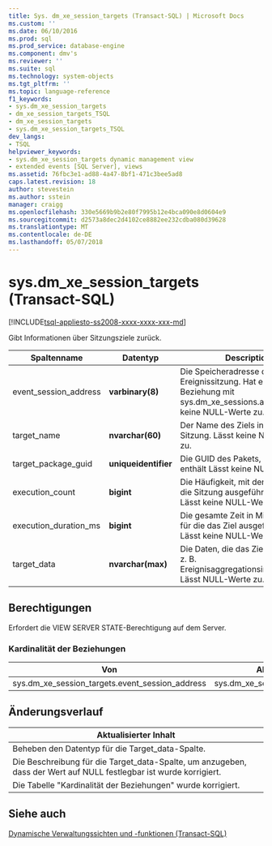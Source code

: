 ```yaml
---
title: Sys. dm_xe_session_targets (Transact-SQL) | Microsoft Docs
ms.custom: ''
ms.date: 06/10/2016
ms.prod: sql
ms.prod_service: database-engine
ms.component: dmv's
ms.reviewer: ''
ms.suite: sql
ms.technology: system-objects
ms.tgt_pltfrm: ''
ms.topic: language-reference
f1_keywords:
- sys.dm_xe_session_targets
- dm_xe_session_targets_TSQL
- dm_xe_session_targets
- sys.dm_xe_session_targets_TSQL
dev_langs:
- TSQL
helpviewer_keywords:
- sys.dm_xe_session_targets dynamic management view
- extended events [SQL Server], views
ms.assetid: 76fbc3e1-ad88-4a47-8bf1-471c3bee5ad8
caps.latest.revision: 18
author: stevestein
ms.author: sstein
manager: craigg
ms.openlocfilehash: 330e5669b9b2e80f7995b12e4bca090e8d0604e9
ms.sourcegitcommit: d2573a8dec2d4102ce8882ee232cdba080d39628
ms.translationtype: MT
ms.contentlocale: de-DE
ms.lasthandoff: 05/07/2018
---
```

# <a name="sysdmxesessiontargets-transact-sql"></a>sys.dm_xe_session_targets (Transact-SQL)
[!INCLUDE[tsql-appliesto-ss2008-xxxx-xxxx-xxx-md](../../includes/tsql-appliesto-ss2008-xxxx-xxxx-xxx-md.md)]

  Gibt Informationen über Sitzungsziele zurück.  
  
  |Spaltenname|Datentyp|Description|  
|-----------------|---------------|-----------------|  
|event_session_address|**varbinary(8)**|Die Speicheradresse der Ereignissitzung. Hat eine n:1-Beziehung mit sys.dm_xe_sessions.address. Lässt keine NULL-Werte zu.|  
|target_name|**nvarchar(60)**|Der Name des Ziels innerhalb einer Sitzung. Lässt keine NULL-Werte zu.|  
|target_package_guid|**uniqueidentifier**|Die GUID des Pakets, das das Ziel enthält Lässt keine NULL-Werte zu.|  
|execution_count|**bigint**|Die Häufigkeit, mit der das Ziel für die Sitzung ausgeführt wurde. Lässt keine NULL-Werte zu.|  
|execution_duration_ms|**bigint**|Die gesamte Zeit in Millisekunden, für die das Ziel ausgeführt wurde. Lässt keine NULL-Werte zu.|  
|target_data|**nvarchar(max)**|Die Daten, die das Ziel beibehält, z. B. Ereignisaggregationsinformationen. Lässt NULL-Werte zu.|  
  
## <a name="permissions"></a>Berechtigungen  
 Erfordert die VIEW SERVER STATE-Berechtigung auf dem Server.  
  
### <a name="relationship-cardinalities"></a>Kardinalität der Beziehungen  
  
|Von|Aktion|Beziehung|  
|----------|--------|------------------|  
|sys.dm_xe_session_targets.event_session_address|sys.dm_xe_sessions.address|n:1|  
  
## <a name="change-history"></a>Änderungsverlauf  
  
|Aktualisierter Inhalt|  
|---------------------|  
|Beheben den Datentyp für die Target_data-Spalte.|  
|Die Beschreibung für die Target_data-Spalte, um anzugeben, dass der Wert auf NULL festlegbar ist wurde korrigiert.|  
|Die Tabelle "Kardinalität der Beziehungen" wurde korrigiert.|  
  
## <a name="see-also"></a>Siehe auch  
 [Dynamische Verwaltungssichten und -funktionen &#40;Transact-SQL&#41;](~/relational-databases/system-dynamic-management-views/system-dynamic-management-views.md)  
  
  

